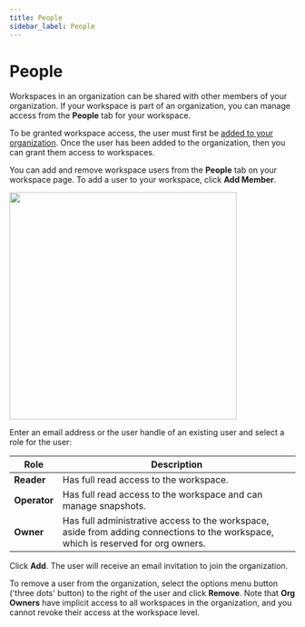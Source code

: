 ```yaml
---
title: People
sidebar_label: People
---
```


# People

Workspaces in an organization can be shared with other members of your
organization. If your workspace is part of an organization, you can manage access from the **People** tab for your workspace. 

To be granted workspace access, the user must first be [added to your organization](/pipes/docs/accounts/org/people).  Once the user has been added to the organization, then you can grant them access to workspaces.

You can add and remove workspace users from the **People** tab on your workspace
page. To add a user to your workspace, click **Add Member**. 

<img src="/images/docs/pipes/pipes_workspace_add_user.png" width="400pt"/>
<br />

Enter an email
address or the user handle of an existing user and select a role for the user:

| Role         | Description                                                                                                                       |
| ------------ | --------------------------------------------------------------------------------------------------------------------------------- |
| **Reader** | Has full read access to the workspace.                                                                                            |
| **Operator** | Has full read access to the workspace and can manage snapshots.                                                                   |
| **Owner** | Has full administrative access to the workspace, aside from adding connections to the workspace, which is reserved for org owners. |

Click **Add**. The user will receive an email invitation to join the
organization.

To remove a user from the organization, select the options menu button
('three dots' button) to the right of the user and click **Remove**.  Note that **Org Owners** have implicit
access to all workspaces in the organization, and you cannot revoke their access
at the workspace level.
